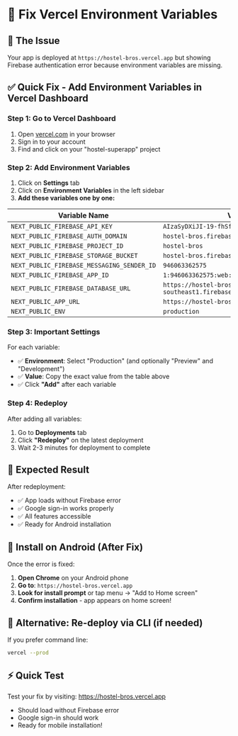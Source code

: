 # 🔧 Fix Vercel Environment Variables

## 🚨 The Issue
Your app is deployed at `https://hostel-bros.vercel.app` but showing Firebase authentication error because environment variables are missing.

## ✅ Quick Fix - Add Environment Variables in Vercel Dashboard

### **Step 1: Go to Vercel Dashboard**
1. Open [vercel.com](https://vercel.com) in your browser
2. Sign in to your account
3. Find and click on your "hostel-superapp" project

### **Step 2: Add Environment Variables**
1. Click on **Settings** tab
2. Click on **Environment Variables** in the left sidebar
3. **Add these variables one by one:**

| Variable Name | Value |
|---------------|-------|
| `NEXT_PUBLIC_FIREBASE_API_KEY` | `AIzaSyDXiJI-19-fhSfFZ9puXkRSzIH6YLf8Kt8` |
| `NEXT_PUBLIC_FIREBASE_AUTH_DOMAIN` | `hostel-bros.firebaseapp.com` |
| `NEXT_PUBLIC_FIREBASE_PROJECT_ID` | `hostel-bros` |
| `NEXT_PUBLIC_FIREBASE_STORAGE_BUCKET` | `hostel-bros.firebasestorage.app` |
| `NEXT_PUBLIC_FIREBASE_MESSAGING_SENDER_ID` | `946063362575` |
| `NEXT_PUBLIC_FIREBASE_APP_ID` | `1:946063362575:web:0eabca27e5d1aa06a5f17a` |
| `NEXT_PUBLIC_FIREBASE_DATABASE_URL` | `https://hostel-bros-default-rtdb.asia-southeast1.firebasedatabase.app` |
| `NEXT_PUBLIC_APP_URL` | `https://hostel-bros.vercel.app` |
| `NEXT_PUBLIC_ENV` | `production` |

### **Step 3: Important Settings**
For each variable:
- ✅ **Environment**: Select "Production" (and optionally "Preview" and "Development")
- ✅ **Value**: Copy the exact value from the table above
- ✅ Click **"Add"** after each variable

### **Step 4: Redeploy**
After adding all variables:
1. Go to **Deployments** tab
2. Click **"Redeploy"** on the latest deployment
3. Wait 2-3 minutes for deployment to complete

## 🎯 Expected Result
After redeployment:
- ✅ App loads without Firebase error
- ✅ Google sign-in works properly
- ✅ All features accessible
- ✅ Ready for Android installation

## 📱 Install on Android (After Fix)
Once the error is fixed:
1. **Open Chrome** on your Android phone
2. **Go to**: `https://hostel-bros.vercel.app`
3. **Look for install prompt** or tap menu → "Add to Home screen"
4. **Confirm installation** - app appears on home screen!

## 🔄 Alternative: Re-deploy via CLI (if needed)
If you prefer command line:
```bash
vercel --prod
```

## ⚡ Quick Test
Test your fix by visiting: https://hostel-bros.vercel.app
- Should load without Firebase error
- Google sign-in should work
- Ready for mobile installation!